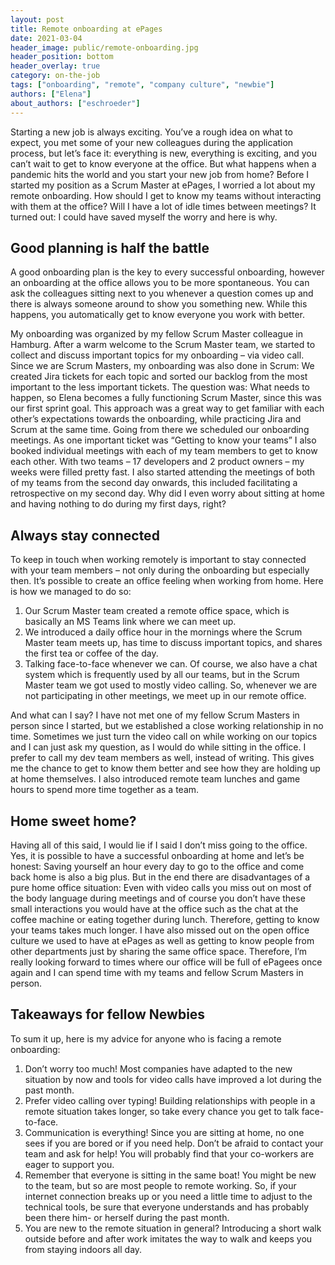 ```yaml
---
layout: post
title: Remote onboarding at ePages
date: 2021-03-04
header_image: public/remote-onboarding.jpg
header_position: bottom
header_overlay: true
category: on-the-job
tags: ["onboarding", "remote", "company culture", "newbie"]
authors: ["Elena"]
about_authors: ["eschroeder"]
---
```


Starting a new job is always exciting.
You’ve a rough idea on what to expect, you met some of your new colleagues during the application process, but let’s face it: everything is new, everything is exciting, and you can’t wait to get to know everyone at the office.
But what happens when a pandemic hits the world and you start your new job from home?
Before I started my position as a Scrum Master at ePages, I worried a lot about my remote onboarding.
How should I get to know my teams without interacting with them at the office?
Will I have a lot of idle times between meetings?
It turned out: I could have saved myself the worry and here is why.

## Good planning is half the battle

A good onboarding plan is the key to every successful onboarding, however an onboarding at the office allows you to be more spontaneous.
You can ask the colleagues sitting next to you whenever a question comes up and there is always someone around to show you something new.
While this happens, you automatically get to know everyone you work with better.

My onboarding was organized by my fellow Scrum Master colleague in Hamburg.
After a warm welcome to the Scrum Master team, we started to collect and discuss important topics for my onboarding – via video call.
Since we are Scrum Masters, my onboarding was also done in Scrum: We created Jira tickets for each topic and sorted our backlog from the most important to the less important tickets.
The question was: What needs to happen, so Elena becomes a fully functioning Scrum Master, since this was our first sprint goal.
This approach was a great way to get familiar with each other’s expectations towards the onboarding, while practicing Jira and Scrum at the same time.
Going from there we scheduled our onboarding meetings.
As one important ticket was “Getting to know your teams” I also booked individual meetings with each of my team members to get to know each other.
With two teams – 17 developers and 2 product owners – my weeks were filled pretty fast.
I also started attending the meetings of both of my teams from the second day onwards, this included facilitating a retrospective on my second day.
Why did I even worry about sitting at home and having nothing to do during my first days, right?

## Always stay connected

To keep in touch when working remotely is important to stay connected with your team members – not only during the onboarding but especially then.
It’s possible to create an office feeling when working from home.
Here is how we managed to do so:

1. Our Scrum Master team created a remote office space, which is basically an MS Teams link where we can meet up. 
2. We introduced a daily office hour in the mornings where the Scrum Master team meets up, has time to discuss important topics, and shares the first tea or coffee of the day. 
3. Talking face-to-face whenever we can. Of course, we also have a chat system which is frequently used by all our teams, but in the Scrum Master team we got used to mostly video calling. So, whenever we are not participating in other meetings, we meet up in our remote office.

And what can I say?
I have not met one of my fellow Scrum Masters in person since I started, but we established a close working relationship in no time. Sometimes we just turn the video call on while working on our topics and I can just ask my question, as I would do while sitting in the office.
I prefer to call my dev team members as well, instead of writing.
This gives me the chance to get to know them better and see how they are holding up at home themselves.
I also introduced remote team lunches and game hours to spend more time together as a team.

## Home sweet home?

Having all of this said, I would lie if I said I don’t miss going to the office.
Yes, it is possible to have a successful onboarding at home and let’s be honest: Saving yourself an hour every day to go to the office and come back home is also a big plus.
But in the end there are disadvantages of a pure home office situation: Even with video calls you miss out on most of the body language during meetings and of course you don’t have these small interactions you would have at the office such as the chat at the coffee machine or eating together during lunch.
Therefore, getting to know your teams takes much longer.
I have also missed out on the open office culture we used to have at ePages as well as getting to know people from other departments just by sharing the same office space.
Therefore, I’m really looking forward to times where our office will be full of ePagees once again and I can spend time with my teams and fellow Scrum Masters in person.

## Takeaways for fellow Newbies

To sum it up, here is my advice for anyone who is facing a remote onboarding:

1.	Don’t worry too much! Most companies have adapted to the new situation by now and tools for video calls have improved a lot during the past month.
2.	Prefer video calling over typing! Building relationships with people in a remote situation takes longer, so take every chance you get to talk face-to-face. 
3.	Communication is everything! Since you are sitting at home, no one sees if you are bored or if you need help. Don’t be afraid to contact your team and ask for help! You will probably find that your co-workers are eager to support you.
4.	Remember that everyone is sitting in the same boat! You might be new to the team, but so are most people to remote working. So, if your internet connection breaks up or you need a little time to adjust to the technical tools, be sure that everyone understands and has probably been there him- or herself during the past month.
5.	You are new to the remote situation in general? Introducing a short walk outside before and after work imitates the way to walk and keeps you from staying indoors all day.
